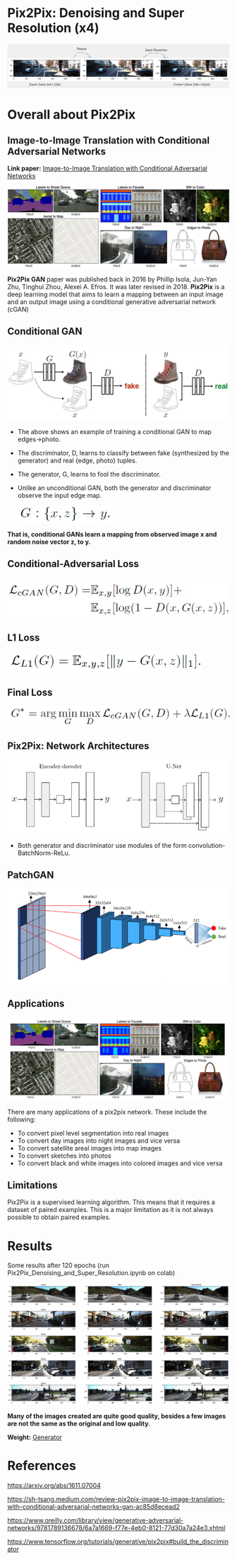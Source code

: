 # Pix2Pix: Denoising and Super Resolution (x4)

![](./imgs/exp.png)

# Overall about Pix2Pix

##  Image-to-Image Translation with Conditional Adversarial Networks

**Link paper:** [Image-to-Image Translation with Conditional Adversarial Networks](https://arxiv.org/abs/1611.07004)

![](./imgs/teaser_v3.png)

**Pix2Pix GAN**  paper was published back in 2016 by Phillip Isola, Jun-Yan Zhu, Tinghui Zhou, Alexei A. Efros. It was later revised in 2018.
**Pix2Pix** is a deep learning model that aims to learn a mapping between an input image and an output image using a conditional generative adversarial network (cGAN)

## Conditional GAN

![](./imgs/cgan.jpg)

- The above shows an example of training a conditional GAN to map edges→photo.
- The discriminator, D, learns to classify between fake (synthesized by the generator) and real {edge, photo} tuples.
- The generator, G, learns to fool the discriminator.
- Unlike an unconditional GAN, both the generator and discriminator observe the input edge map.

  ![](./imgs/cgan_ct.jpg)

**That is, conditional GANs learn a mapping from observed image x and random noise vector z, to y.**

## Conditional-Adversarial Loss

![](./imgs/cgan_loss.png)

## L1 Loss

![](./imgs/l1_loss.png)

## Final Loss

![](./imgs/final.png)

## Pix2Pix: Network Architectures

![](./imgs/unet.png)

- Both generator and discriminator use modules of the form convolution-BatchNorm-ReLu.

## PatchGAN

![](./imgs/patchGan.png)

## Applications

![](./imgs/app.png)

There are many applications of a pix2pix network. These include the following:
- To convert pixel level segmentation into real images
- To convert day images into night images and vice versa
- To convert satellite areal images into map images
- To convert sketches into photos
- To convert black and white images into colored images and vice versa

## Limitations

Pix2Pix is a supervised learning algorithm. This means that it requires a dataset of paired examples. This is a major limitation as it is not always possible to obtain paired examples.

# Results

Some results after 120 epochs (run Pix2Pix_Denoising_and_Super_Resolution.ipynb on colab)

![](./imgs/res1.png)
![](./imgs/res2.png)
![](./imgs/res3.png)
![](./imgs/res4.png)
![](./imgs/res5.png)

**Many of the images created are quite good quality, besides a few images are not the same as the original and low quality.**

**Weight:** [Generator](https://drive.google.com/file/d/1-8iTwKFJH9Dkkc_oymJlvnWiOqZiZ5fB/view?usp=sharing)

# References
https://arxiv.org/abs/1611.07004

https://sh-tsang.medium.com/review-pix2pix-image-to-image-translation-with-conditional-adversarial-networks-gan-ac85d8ecead2

https://www.oreilly.com/library/view/generative-adversarial-networks/9781789136678/6a7a1669-f77e-4eb0-8121-77d30a7a24e3.xhtml

https://www.tensorflow.org/tutorials/generative/pix2pix#build_the_discriminator
